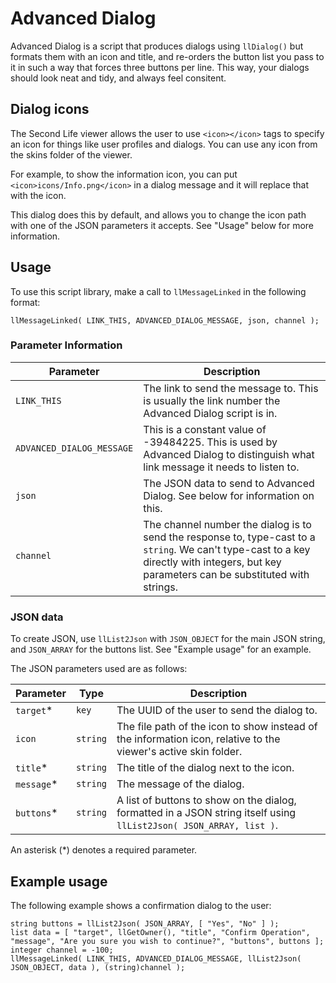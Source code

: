 # Advanced Dialog
Advanced Dialog is a script that produces dialogs using `llDialog()` but formats them with an icon and title, and re-orders the button list you pass to it in such a way that forces three buttons per line. This way, your dialogs should look neat and tidy, and always feel consitent.

## Dialog icons
The Second Life viewer allows the user to use `<icon></icon>` tags to specify an icon for things like user profiles and dialogs. You can use any icon from the skins folder of the viewer.

For example, to show the information icon, you can put `<icon>icons/Info.png</icon>` in a dialog message and it will replace that with the icon.

This dialog does this by default, and allows you to change the icon path with one of the JSON parameters it accepts. See "Usage" below for more information.

## Usage
To use this script library, make a call to `llMessageLinked` in the following format:

    llMessageLinked( LINK_THIS, ADVANCED_DIALOG_MESSAGE, json, channel );

### Parameter Information
|Parameter|Description|
|--|--|
|`LINK_THIS`|The link to send the message to. This is usually the link number the Advanced Dialog script is in.|
|`ADVANCED_DIALOG_MESSAGE`|This is a constant value of -39484225. This is used by Advanced Dialog to distinguish what link message it needs to listen to.|
|`json`|The JSON data to send to Advanced Dialog. See below for information on this.|
|`channel`|The channel number the dialog is to send the response to, type-cast to a `string`. We can't type-cast to a key directly with integers, but key parameters can be substituted with strings.|

### JSON data
To create JSON, use `llList2Json` with `JSON_OBJECT` for the main JSON string, and `JSON_ARRAY` for the buttons list. See "Example usage" for an example.

The JSON parameters used are as follows:

|Parameter|Type|Description|
|--|--|--|
|`target`*|`key`|The UUID of the user to send the dialog to.|
|`icon`|`string`|The file path of the icon to show instead of the information icon, relative to the viewer's active skin folder.|
|`title`*|`string`|The title of the dialog next to the icon.|
|`message`*|`string`|The message of the dialog.|
|`buttons`*|`string`|A list of buttons to show on the dialog, formatted in a JSON string itself using `llList2Json( JSON_ARRAY, list )`.|

An asterisk (*) denotes a required parameter.

## Example usage
The following example shows a confirmation dialog to the user:

	string buttons = llList2Json( JSON_ARRAY, [ "Yes", "No" ] );
	list data = [ "target", llGetOwner(), "title", "Confirm Operation", "message", "Are you sure you wish to continue?", "buttons", buttons ];
	integer channel = -100;
	llMessageLinked( LINK_THIS, ADVANCED_DIALOG_MESSAGE, llList2Json( JSON_OBJECT, data ), (string)channel );
